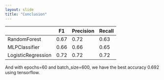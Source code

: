 ```yaml
---
layout: slide
title: "Conclusion"
---
```


| | F1 | Precision | Recall |
|----------|----------|---------|--------|
| RandomForest | 0.67  | 0.72|0.63|
| MLPClassifier  | 0.66  |0.66|0.65|
| LogisticRegression |0.72|0.72|0.72|

And with epochs=60 and batch_size=600, we have the best accuracy 0.692 using tensorflow.
